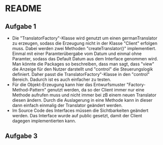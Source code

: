 # README
## Aufgabe 1
- Die "TranslatorFactory"-Klasse wird genutzt um einen germanTranslator zu erzeugen, sodass die Erzeugung nicht in der Klasse "Client" erfolgen muss. Dabei werden zwei Methoden "createTranslator()" implementiert. Einmal mit einer Paramterübergabe vom Datum und einmal ohne Paramter, sodass das Default Datum aus dem Interface genommen wird. Man könnte die Packages so beschreiben, dass man sagt, dass "view" die Anzeige für den Nutzer darstellt und "control" die Steuerungslogik definiert. Daher passt die TranslatorFactory"-Klasse in den "control" Bereich. Dadurch ist es auch einfacher zu testen.
- Für die Objekt-Erzeugung kann hier das Entwurfsmuster "Factory-Method-Pattern" genutzt werden, da so der Client immer nur eine Methode aufrufen muss und nicht immer bei zB einem neuen Translator diesen ändern. Durch die Auslagerung in eine Methode kann in dieser dann einfach einmalig der Translator geändert werden.
- Im Source Code des Interfaces müssen die Sichtbarkeiten geändert werden. Das Interface wurde auf public gesetzt, damit der Client dagegen implementierten kann.

## Aufgabe 3
